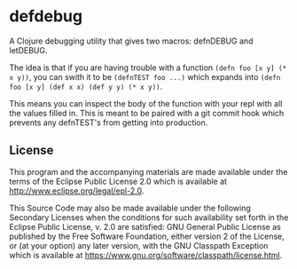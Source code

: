 # defdebug

A Clojure debugging utility that gives two macros: defnDEBUG and letDEBUG.

The idea is that if you are having trouble with a function ``(defn foo [x y] (* x y))``, you can swith it to be ``(defnTEST foo ...)`` which expands into ``(defn foo [x y] (def x x) (def y y) (* x y))``.

This means you can inspect the body of the function with your repl with all the values filled in. This is meant to be paired with a git commit hook which prevents any defnTEST's from getting into production.

## License

This program and the accompanying materials are made available under the
terms of the Eclipse Public License 2.0 which is available at
http://www.eclipse.org/legal/epl-2.0.

This Source Code may also be made available under the following Secondary
Licenses when the conditions for such availability set forth in the Eclipse
Public License, v. 2.0 are satisfied: GNU General Public License as published by
the Free Software Foundation, either version 2 of the License, or (at your
option) any later version, with the GNU Classpath Exception which is available
at https://www.gnu.org/software/classpath/license.html.
